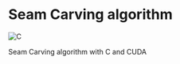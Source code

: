 # Seam Carving algorithm
![C](https://img.shields.io/badge/c-%2300599C.svg?style=for-the-badge&logo=c&logoColor=white)

Seam Carving algorithm with C and CUDA